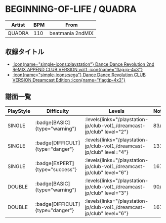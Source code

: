 # BEGINNING-OF-LIFE / QUADRA

|Artist|BPM|From|
|------|---|----|
|QUADRA|110|beatmania 2ndMIX|

## 収録タイトル

- [:icon{name="simple-icons:playstation"} Dance Dance Revolution 2nd ReMIX APPEND CLUB VERSION vol.1 :icon{name="flag:jp-4x3"}](/playstation-jp/club-vol1)
- [:icon{name="simple-icons:sega"} Dance Dance Revolution CLUB VERSION Dreamcast Edition :icon{name="flag:jp-4x3"}](/dreamcast-jp/club)

## 譜面一覧

|PlayStyle|Difficulty|Levels|Notes|Movie|
|---------|----------|------|-----|-----|
|SINGLE| :badge[BASIC]{type="warning"}| :levels{links="/playstation-jp/club-vol1,/dreamcast-jp/club" level="2"}|83/0||
|SINGLE| :badge[DIFFICULT]{type="danger"}| :levels{links="/playstation-jp/club-vol1,/dreamcast-jp/club" level="4"}|131/0||
|SINGLE| :badge[EXPERT]{type="success"}| :levels{links="/playstation-jp/club-vol1,/dreamcast-jp/club" level="6"}|167/0||
|DOUBLE| :badge[BASIC]{type="warning"}| :levels{links="/playstation-jp/club-vol1,/dreamcast-jp/club" level="3"}|90/0||
|DOUBLE| :badge[DIFFICULT]{type="danger"}| :levels{links="/playstation-jp/club-vol1,/dreamcast-jp/club" level="6"}|167/0||
